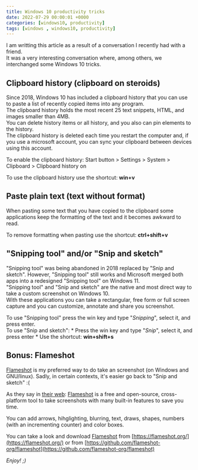 ```yaml
---
title: Windows 10 productivity tricks
date: 2022-07-29 00:00:01 +0000
categories: [windows10, productivity]
tags: [windows , windows10, productivity]
---
```


I am writting this article as a result of a conversation I recently had with a friend.  
It was a very interesting conversation where, among others, we interchanged some Windows 10 tricks.

## Clipboard history (clipboard on steroids)

Since 2018, Windows 10 has included a clipboard history that you can use to paste a list of recently copied items into any program.  
The clipboard history holds the most recent 25 text snippets, HTML, and images smaller than 4MB.  
You can delete history items or all history, and you also can pin elements to the history.  
The clipboard history is deleted each time you restart the computer and, if you use a microsoft account, you can sync your clipboard between devices using this account. 

To enable the clipboard history: Start button > Settings > System > Clipboard > Clipboard history on

To use the clipboard history use the shortcut: **win+v**

## Paste plain text (text without format)

When pasting some text that you have copied to the clipboard some applications keep the formatting of the text and it becomes awkward to read.

To remove formatting when pasting use the shortcut: **ctrl+shift+v**

## "Snipping tool" and/or "Snip and sketch"

"Snipping tool" was being abandoned in 2018 replaced by "Snip and sketch". However, "Snipping tool" still works and Microsoft merged both apps into a redesigned "Snipping tool" on Windows 11.  
"Snipping tool" and "Snip and sketch" are the native and most direct way to take a custom screenshot on Windows 10.  
With these applications you can take a rectangular, free form or full screen capture and you can customize, annotate and share you screenshot.

To use "Snipping tool" press the win key and type "*Snipping*", select it, and press enter.  
To use "Snip and sketch":
	* Press the win key and type "*Snip*", select it, and press enter
	* Use the shortcut: **win+shift+s**

## Bonus: Flameshot

[Flameshot](https://flameshot.org/) is my preferred way to do take an screenshot (on Windows and GNU/linux). Sadly, in certain contexts, it's easier go back to "Snip and sketch" :(

As they say in [their web](https://flameshot.org/): [Flameshot](https://flameshot.org/) is a free and open-source, cross-platform tool to take screenshots with many built-in features to save you time.

You can add arrows, hihglighting, blurring, text, draws, shapes, numbers (with an incrementing counter) and color boxes.

You can take a look and download [Flameshot](https://flameshot.org/) from [https://flameshot.org/](https://flameshot.org/) or from [https://github.com/flameshot-org/flameshot](https://github.com/flameshot-org/flameshot)

_Enjoy! ;)_
